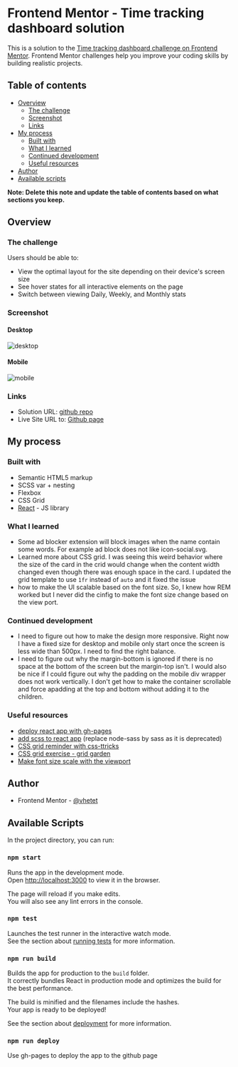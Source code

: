 # Frontend Mentor - Time tracking dashboard solution

This is a solution to the [Time tracking dashboard challenge on Frontend Mentor](https://www.frontendmentor.io/challenges/time-tracking-dashboard-UIQ7167Jw). Frontend Mentor challenges help you improve your coding skills by building realistic projects. 

## Table of contents

- [Overview](#overview)
  - [The challenge](#the-challenge)
  - [Screenshot](#screenshot)
  - [Links](#links)
- [My process](#my-process)
  - [Built with](#built-with)
  - [What I learned](#what-i-learned)
  - [Continued development](#continued-development)
  - [Useful resources](#useful-resources)
- [Author](#author)
- [Available scripts](#available-scripts)

**Note: Delete this note and update the table of contents based on what sections you keep.**

## Overview

### The challenge

Users should be able to:

- View the optimal layout for the site depending on their device's screen size
- See hover states for all interactive elements on the page
- Switch between viewing Daily, Weekly, and Monthly stats

### Screenshot

#### Desktop
![desktop](./src/assets/screenshots/time-tracking-daskboard-desktop.png)

#### Mobile
![mobile](./src/assets/screenshots/time-tracking-daskboard-mobile.png)

### Links

- Solution URL: [github repo](https://github.com/vhetet/frontend-mentor-time-tracking-dashboard)
- Live Site URL to: [Github page](https://vhetet.github.io/frontend-mentor-time-tracking-dashboard/)

## My process

### Built with

- Semantic HTML5 markup
- SCSS var + nesting
- Flexbox
- CSS Grid
- [React](https://reactjs.org/) - JS library

### What I learned

* Some ad blocker extension will block images when the name contain some words. For example ad block does not like icon-social.svg.
* Learned more about CSS grid. I was seeing this weird behavior where the size of the card in the crid would change when the content width changed even though there was enough space in the card. I updated the grid template to use `1fr` instead of `auto` and it fixed the issue
* how to make the UI scalable based on the font size. So, I knew how REM worked but I never did the cinfig to make the font size change based on the view port. 

### Continued development

* I need to figure out how to make the design more responsive. Right now I have a fixed size for desktop and mobile only start once the screen is less wide than 500px. I need to find the right balance.
* I need to figure out why the margin-bottom is ignored if there is no space at the bottom of the screen but the margin-top isn't. I would also be nice if I could figure out why the padding on the mobile div wrapper does not work vertically. I don't get how to make the container scrollable and force apadding at the top and bottom without adding it to the children.

### Useful resources

- [deploy react app with gh-pages](https://github.com/gitname/react-gh-pages)
- [add scss to react app](https://medium.com/officialrajdeepsingh/how-to-add-scss-sass-in-react-js-6615b6e77e56) (replace node-sass by sass as it is deprecated)
- [CSS grid reminder with css-ttricks](https://css-tricks.com/snippets/css/complete-guide-grid/)
- [CSS grid exercise - grid garden](https://codepip.com/games/grid-garden/)
- [Make font size scale with the viewport](https://stackoverflow.com/questions/16056591/font-scaling-based-on-width-of-container)

## Author

- Frontend Mentor - [@vhetet](https://www.frontendmentor.io/profile/vhetet)

## Available Scripts

In the project directory, you can run:

### `npm start`

Runs the app in the development mode.\
Open [http://localhost:3000](http://localhost:3000) to view it in the browser.

The page will reload if you make edits.\
You will also see any lint errors in the console.

### `npm test`

Launches the test runner in the interactive watch mode.\
See the section about [running tests](https://facebook.github.io/create-react-app/docs/running-tests) for more information.

### `npm run build`

Builds the app for production to the `build` folder.\
It correctly bundles React in production mode and optimizes the build for the best performance.

The build is minified and the filenames include the hashes.\
Your app is ready to be deployed!

See the section about [deployment](https://facebook.github.io/create-react-app/docs/deployment) for more information.

### `npm run deploy`
Use gh-pages to deploy the app to the github page
